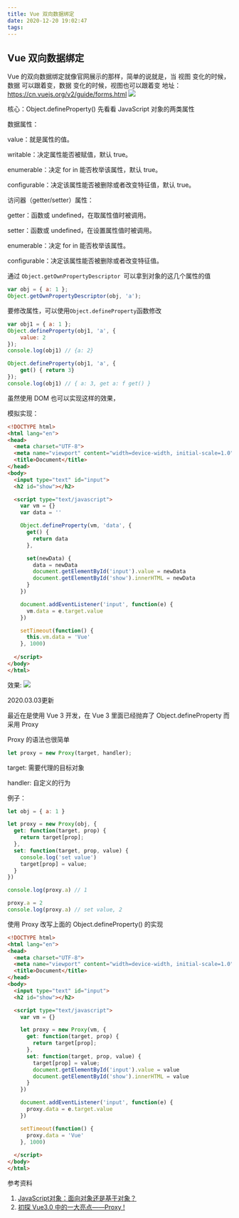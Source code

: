 ```yaml
---
title: Vue 双向数据绑定
date: 2020-12-20 19:02:47
tags:
---
```


## Vue 双向数据绑定

Vue 的双向数据绑定就像官网展示的那样，简单的说就是，当 视图 变化的时候，数据 可以跟着变，数据 变化的时候，视图也可以跟着变
地址：https://cn.vuejs.org/v2/guide/forms.html
![](https://static.ifthat.com/public/data/db6adb7811ac59ac-GIF-2020-12-20-19-18-38.gif)

核心：Object.defineProperty()
先看看 JavaScript 对象的两类属性

数据属性：

  value：就是属性的值。

  writable：决定属性能否被赋值，默认 true。

  enumerable：决定 for in 能否枚举该属性，默认 true。

  configurable：决定该属性能否被删除或者改变特征值，默认 true。



访问器（getter/setter）属性：

  getter：函数或 undefined，在取属性值时被调用。

  setter：函数或 undefined，在设置属性值时被调用。

  enumerable：决定 for in 能否枚举该属性。

  configurable：决定该属性能否被删除或者改变特征值。

通过 `Object.getOwnPropertyDescriptor `可以拿到对象的这几个属性的值

```js
var obj = { a: 1 };
Object.getOwnPropertyDescriptor(obj, 'a');
```

要修改属性，可以使用`Object.defineProperty`函数修改

```js
var obj1 = { a: 1 };
Object.defineProperty(obj1, 'a', {
	value: 2
});
console.log(obj1) // {a: 2}

Object.defineProperty(obj1, 'a', {
	get() { return 3}
});
console.log(obj1) // { a: 3, get a: f get() }
```

虽然使用 DOM 也可以实现这样的效果，

模拟实现：

``` html
<!DOCTYPE html>
<html lang="en">
<head>
  <meta charset="UTF-8">
  <meta name="viewport" content="width=device-width, initial-scale=1.0">
  <title>Document</title>
</head>
<body>
  <input type="text" id="input">
  <h2 id="show"></h2>

  <script type="text/javascript">
    var vm = {}
    var data = ''

    Object.defineProperty(vm, 'data', {
      get() {
        return data
      },

      set(newData) {
        data = newData
        document.getElementById('input').value = newData
        document.getElementById('show').innerHTML = newData
      }
    })

    document.addEventListener('input', function(e) {
      vm.data = e.target.value
    })

    setTimeout(function() {
      this.vm.data = 'Vue'
    }, 1000)
    
  </script>
</body>
</html>
```

效果:
![](https://static.ifthat.com/public/data/f60060f34de763d6-GIF-2020-12-20-19-37-36.gif)

2020.03.03更新

最近在是使用 Vue 3 开发，在 Vue 3 里面已经抛弃了 Object.defineProperty 而采用 Proxy

Proxy 的语法也很简单

```js
let proxy = new Proxy(target, handler);
```

target: 需要代理的目标对象

handler: 自定义的行为

例子：

```js
let obj = { a: 1 }

let proxy = new Proxy(obj, {
  get: function(target, prop) {
    return target[prop];
  },
  set: function(target, prop, value) {
    console.log('set value')
    target[prop] = value;
  }
})

console.log(proxy.a) // 1

proxy.a = 2
console.log(proxy.a) // set value, 2
```

使用 Proxy 改写上面的 Object.defineProperty() 的实现

```html
<!DOCTYPE html>
<html lang="en">
<head>
  <meta charset="UTF-8">
  <meta name="viewport" content="width=device-width, initial-scale=1.0">
  <title>Document</title>
</head>
<body>
  <input type="text" id="input">
  <h2 id="show"></h2>

  <script type="text/javascript">
    var vm = {}

    let proxy = new Proxy(vm, {
      get: function(target, prop) {
        return target[prop];
      },
      set: function(target, prop, value) {
        target[prop] = value;
        document.getElementById('input').value = value
        document.getElementById('show').innerHTML = value
      }
    })

    document.addEventListener('input', function(e) {
      proxy.data = e.target.value
    })

    setTimeout(function() {
      proxy.data = 'Vue'
    }, 1000)
    
  </script>
</body>
</html>
```


参考资料

1. [JavaScript对象：面向对象还是基于对象？](https://time.geekbang.org/column/article/79319)
2. [初探 Vue3.0 中的一大亮点——Proxy !](https://www.jianshu.com/p/2a8ec76e0090)